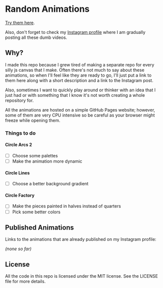 # Random Animations

[Try them here](https://lorossi.github.io/random-animations).

Also, don't forget to check my [Instagram profile](https://www.instagram.com/lorossi97/) where I am gradually posting all these dumb videos.

## Why?

I made this repo because I grew tired of making a separate repo for every silly js canvas that I make.
Often there's not much to say about these animations, so when I'll feel like they are ready to go, I'll just put a link to them here along with a short description and a link to the Instagram post.

Also, sometimes I want to quickly play around or thinker with an idea that I just had or with something that I know it's not worth creating a whole repository for.

All the animations are hosted on a simple GitHub Pages website; however, some of them are very CPU intensive so be careful as your browser might freeze while opening them.

### Things to do

#### Circle Arcs 2

- [ ] Choose some palettes
- [ ] Make the animation more dynamic

#### Circle Lines

- [ ] Choose a better background gradient

#### Circle Factory

- [ ] Make the pieces painted in halves instead of quarters
- [ ] Pick some better colors

## Published Animations

Links to the animations that are already published on my Instagram profile:

*(none so far)*

## License

All the code in this repo is licensed under the MIT license. See the LICENSE file for more details.
